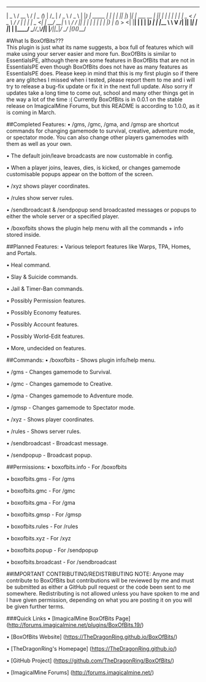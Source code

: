  ____             ____   __ ____  _ _              __   ___   ___  
|  _ \           / __ \ / _|  _ \(_) |            /_ | / _ \ / _ \ 
| |_) | _____  _| |  | | |_| |_) |_| |_ ___  __   _| || | | | | | |
|  _ < / _ \ \/ / |  | |  _|  _ <| | __/ __| \ \ / / || | | | | | |
| |_) | (_) >  <| |__| | | | |_) | | |_\__ \  \ V /| || |_| | |_| |
|____/ \___/_/\_\\____/|_| |____/|_|\__|___/   \_/ |_(_)___(_)___/                                                                 

#What Is BoxOfBits???                                                                
This plugin is just what its name suggests, a box full of features which will make using your server easier and more fun. BoxOfBits is similar to EssentialsPE, although there are some features in BoxOfBits that are not in EssentialsPE even though BoxOfBits does not have as many features as EssentialsPE does. Please keep in mind that this is my first plugin so if there are any glitches I missed when i tested, please report them to me and i will try to release a bug-fix update or fix it in the next full update. Also sorry if updates take a long time to come out, school and many other things get in the way a lot of the time :( Currently BoxOfBits is in 0.0.1 on the stable release on ImagicalMine Forums, but this README is according to 1.0.0, as it is coming in March.


##Completed Features:
   • /gms, /gmc, /gma, and /gmsp are shortcut commands for changing gamemode to survival, creative, adventure mode, or spectator mode. You can also change other players gamemodes with them as well as your own.

   • The default join/leave broadcasts are now customable in config.

   • When a player joins, leaves, dies, is kicked, or changes gamemode customisable popups appear on the bottom of the screen.

   • /xyz shows player coordinates.

   • /rules show server rules.

   • /sendbroadcast & /sendpopup send broadcasted messages or popups to either the whole server or a specified player.

   • /boxofbits shows the plugin help menu with all the commands + info stored inside.


##Planned Features:
   • Various teleport features like Warps, TPA, Homes, and Portals.

   • Heal command.

   • Slay & Suicide commands.

   • Jail & Timer-Ban commands.

   • Possibly Permission features.

   • Possibly Economy features.

   • Possibly Account features.

   • Possibly World-Edit features.

   • More, undecided on features.


##Commands:
   • /boxofbits - Shows plugin info/help menu.

   • /gms - Changes gamemode to Survival.

   • /gmc - Changes gamemode to Creative.

   • /gma - Changes gamemode to Adventure mode.

   • /gmsp - Changes gamemode to Spectator mode.

   • /xyz - Shows player coordinates.

   • /rules - Shows server rules.

   • /sendbroadcast - Broadcast message.

   • /sendpopup - Broadcast popup.


##Permissions:
   • boxofbits.info - For /boxofbits

   • boxofbits.gms - For /gms

   • boxofbits.gmc - For /gmc

   • boxofbits.gma - For /gma

   • boxofbits.gmsp - For /gmsp

   • boxofbits.rules - For /rules

   • boxofbits.xyz - For /xyz

   • boxofbits.popup - For /sendpopup

   • boxofbits.broadcast - For /sendbroadcast


##IMPORTANT CONTRIBUTING/REDISTRIBUTING NOTE:
Anyone may contribute to BoxOfBits but contributions will be reviewed by me and must be submitted as either a GitHub pull request or the code been sent to me somewhere. Redistributing is not allowed unless you have spoken to me and I have given permission, depending on what you are posting it on you will be given further terms.


###Quick Links
   • [ImagicalMine BoxOfBits Page] (http://forums.imagicalmine.net/plugins/BoxOfBits.19/)

   • [BoxOfBits Website] (https://TheDragonRing.github.io/BoxOfBits/)

   • [TheDragonRing's Homepage] (https://TheDragonRing.github.io/)

   • [GitHub Project] (https://github.com/TheDragonRing/BoxOfBits/)

   • [ImagicalMine Forums] (http://forums.imagicalmine.net/)
